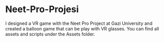 # Neet-Pro-Projesi
I designed a VR game with the Neet Pro Project at Gazi University and created a balloon game that can be play with VR glasses. You can find all assets and scripts under the Assets folder.
